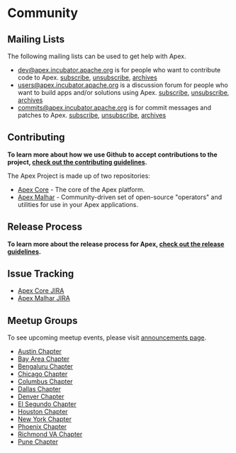 # Community

## Mailing Lists

The following mailing lists can be used to get help with Apex.

- [dev@apex.incubator.apache.org](http://mail-archives.apache.org/mod_mbox/incubator-apex-dev/) is for people who want to contribute code to Apex. [subscribe](mailto:dev-subscribe@apex.incubator.apache.org?subject=send%20this%20email%20to%20subscribe), [unsubscribe](mailto:dev-unsubscribe@apex.incubator.apache.org?subject=send%20this%20email%20to%20unsubscribe), [archives](http://mail-archives.apache.org/mod_mbox/incubator-apex-dev/)
- [users@apex.incubator.apache.org](http://mail-archives.apache.org/mod_mbox/incubator-apex-users/) is a discussion forum for people who want to build apps and/or solutions using Apex. [subscribe](mailto:users-subscribe@apex.incubator.apache.org?subject=send%20this%20email%20to%20subscribe), [unsubscribe](mailto:users-unsubscribe@apex.incubator.apache.org?subject=send%20this%20email%20to%20unsubscribe), [archives](http://mail-archives.apache.org/mod_mbox/incubator-apex-users/)
- [commits@apex.incubator.apache.org](http://mail-archives.apache.org/mod_mbox/incubator-apex-commits/) is for commit messages and patches to Apex. [subscribe](mailto:commits-subscribe@apex.incubator.apache.org?subject=send%20this%20email%20to%20subscribe), [unsubscribe](mailto:commits-unsubscribe@apex.incubator.apache.org?subject=send%20this%20email%20to%20unsubscribe), [archives](http://mail-archives.apache.org/mod_mbox/incubator-apex-commits/)


## Contributing

**To learn more about how we use Github to accept contributions to the project, [check out the contributing guidelines](/contributing.html).**

The Apex Project is made up of two repositories:

- [Apex Core](https://github.com/apache/incubator-apex-core) - The core of the Apex platform.
- [Apex Malhar](https://github.com/apache/incubator-apex-malhar) - Community-driven set of open-source "operators" and utilities for use in your Apex applications.

## Release Process

**To learn more about the release process for Apex, [check out the release guidelines](/release.html).**

## Issue Tracking

- [Apex Core JIRA](https://issues.apache.org/jira/browse/APEXCORE/)
- [Apex Malhar JIRA](https://malhar.atlassian.net/projects/MLHR/issues)

## Meetup Groups

To see upcoming meetup events, please visit [announcements page](/announcements.html).

- [Austin Chapter]( http://www.meetup.com/Apache-Apex-Austin-Chapter/)
- [Bay Area Chapter](http://www.meetup.com/Apex-Bay-Area-Chapter)
- [Bengaluru Chapter](http://www.meetup.com/Apache-Apex-incubating-Bengaluru-Meetup)
- [Chicago Chapter](http://www.meetup.com/Apache-Apex-Meetup-Chicago-Chapter)
- [Columbus Chapter](http://www.meetup.com/Apex-Meetup-Columbus)
- [Dallas Chapter]( http://www.meetup.com/Apache-Apex-Dallas-Chapter/)
- [Denver Chapter]( http://www.meetup.com/Apache-Apex-Denver-Chapter/)
- [El Segundo Chapter]( http://www.meetup.com/Apache-Apex-El-Segundo-Chapter/)
- [Houston Chapter](http://www.meetup.com/Apex-Meetup-Houston)
- [New York Chapter](http://www.meetup.com/Apache-Apex-New-York-Chapter)
- [Phoenix Chapter](http://www.meetup.com/Apache-Apex-Phoenix-Chapter/)
- [Richmond VA Chapter](http://www.meetup.com/Apache-Apex-Richmond-VA-Area-Chapter/)
- [Pune Chapter](http://www.meetup.com/Apache-Apex-incubating-Meetup-Pune)


